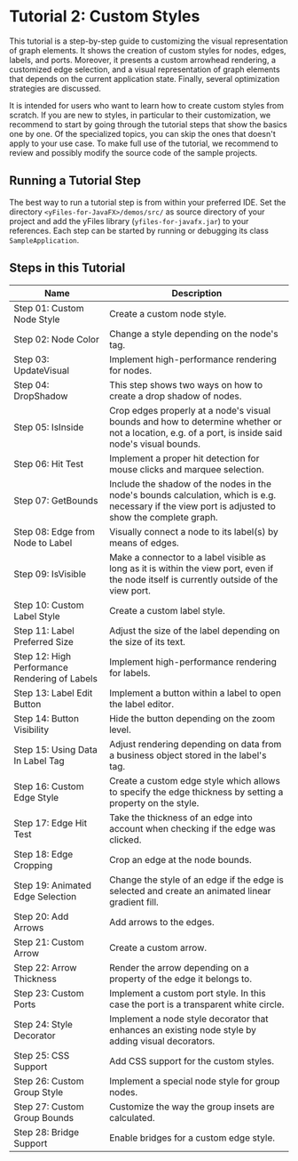 # Tutorial 2: Custom Styles

This tutorial is a step-by-step guide to customizing the visual representation of graph elements. It shows the creation of custom styles for nodes, edges, labels, and ports. Moreover, it presents a custom arrowhead rendering, a customized edge selection, and a visual representation of graph elements that depends on the current application state. Finally, several optimization strategies are discussed.

It is intended for users who want to learn how to create custom styles from scratch. If you are new to styles, in particular to their customization, we recommend to start by going through the tutorial steps that show the basics one by one. Of the specialized topics, you can skip the ones that doesn't apply to your use case. To make full use of the tutorial, we recommend to review and possibly modify the source code of the sample projects.

## Running a Tutorial Step
The best way to run a tutorial step is from within your preferred IDE. Set the directory `<yFiles-for-JavaFX>/demos/src/` as source directory of your project and add the yFiles library (`yfiles-for-javafx.jar`) to your references. Each step can be started by running or debugging its class `SampleApplication`.

## Steps in this Tutorial
|Name|	Description|
|----|-------------|
|Step 01: Custom Node Style|	Create a custom node style.|
|Step 02: Node Color|	Change a style depending on the node's tag.|
|Step 03: UpdateVisual|	Implement high-performance rendering for nodes.|
|Step 04: DropShadow|	This step shows two ways on how to create a drop shadow of nodes.|
|Step 05: IsInside|	Crop edges properly at a node's visual bounds and how to determine whether or not a location, e.g. of a port, is inside said node's visual bounds.|
|Step 06: Hit Test|	Implement a proper hit detection for mouse clicks and marquee selection.|
|Step 07: GetBounds|	Include the shadow of the nodes in the node's bounds calculation, which is e.g. necessary if the view port is adjusted to show the complete graph.|
|Step 08: Edge from Node to Label|	Visually connect a node to its label(s) by means of edges.|
|Step 09: IsVisible|	Make a connector to a label visible as long as it is within the view port, even if the node itself is currently outside of the view port.|
|Step 10: Custom Label Style|	Create a custom label style.|
|Step 11: Label Preferred Size|	Adjust the size of the label depending on the size of its text.|
|Step 12: High Performance Rendering of Labels|	Implement high-performance rendering for labels.|
|Step 13: Label Edit Button|	Implement a button within a label to open the label editor.|
|Step 14: Button Visibility|	Hide the button depending on the zoom level.|
|Step 15: Using Data In Label Tag|	Adjust rendering depending on data from a business object stored in the label's tag.|
|Step 16: Custom Edge Style|	Create a custom edge style which allows to specify the edge thickness by setting a property on the style.|
|Step 17: Edge Hit Test|	Take the thickness of an edge into account when checking if the edge was clicked.|
|Step 18: Edge Cropping|	Crop an edge at the node bounds.|
|Step 19: Animated Edge Selection|	Change the style of an edge if the edge is selected and create an animated linear gradient fill.|
|Step 20: Add Arrows|	Add arrows to the edges.|
|Step 21: Custom Arrow|	Create a custom arrow.|
|Step 22: Arrow Thickness|	Render the arrow depending on a property of the edge it belongs to.|
|Step 23: Custom Ports|	Implement a custom port style. In this case the port is a transparent white circle.|
|Step 24: Style Decorator|	Implement a node style decorator that enhances an existing node style by adding visual decorators.|
|Step 25: CSS Support|	Add CSS support for the custom styles.|
|Step 26: Custom Group Style|	Implement a special node style for group nodes.|
|Step 27: Custom Group Bounds|	Customize the way the group insets are calculated.|
|Step 28: Bridge Support|	Enable bridges for a custom edge style.|